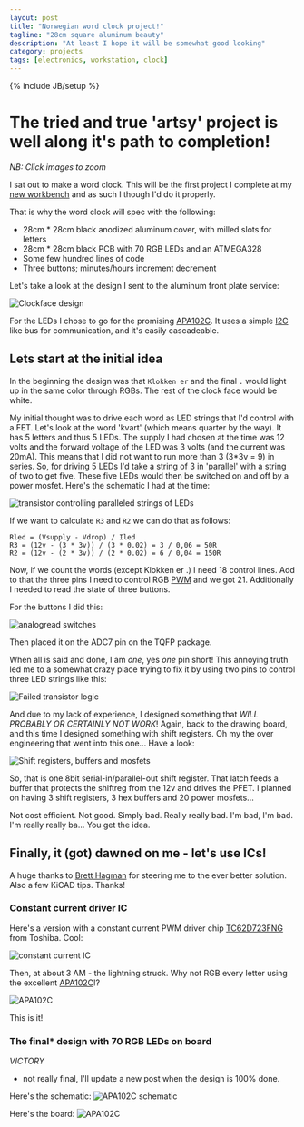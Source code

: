 ```yaml
---
layout: post
title: "Norwegian word clock project!"
tagline: "28cm square aluminum beauty"
description: "At least I hope it will be somewhat good looking"
category: projects
tags: [electronics, workstation, clock]
---
```

{% include JB/setup %}

# The tried and true 'artsy' project is well along it's path to completion!

*NB: Click images to zoom*

I sat out to make a word clock. This will be the first project I complete at my [new workbench](http://alexanderbrevig.github.io/projects/2015/08/18/Workbench-project-complete/) and as such I though I'd do it properly.

That is why the word clock will spec with the following:

* 28cm * 28cm black anodized aluminum cover, with milled slots for letters
* 28cm * 28cm black PCB with 70 RGB LEDs and an ATMEGA328
* Some few hundred lines of code
* Three buttons; minutes/hours increment decrement


Let's take a look at the design I sent to the aluminum front plate service:

![Clockface design](/assets/images/wordclock/clockface.jpg)

For the LEDs I chose to go for the promising [APA102C](http://www.adafruit.com/datasheets/APA102.pdf). It uses a simple [I2C](https://en.wikipedia.org/wiki/I%C2%B2C) like bus for communication, and it's easily cascadeable.

## Lets start at the initial idea

In the beginning the design was that `Klokken er` and the final `.` would light up in the same color through RGBs. The rest of the clock face would be white.

My initial thought was to drive each word as LED strings that I'd control with a FET.
Let's look at the word 'kvart' (which means quarter by the way). It has 5 letters and thus 5 LEDs.
The supply I had chosen at the time was 12 volts and the forward voltage of the LED was 3 volts (and the current was 20mA).
This means that I did not want to run more than 3 (3*3v = 9) in series. So, for driving 5 LEDs I'd take a string of 3 in 'parallel' with a string of two to get five. These five LEDs would then be switched on and off by a power mosfet. Here's the schematic I had at the time:

![transistor controlling paralleled strings of LEDs](/assets/images/wordclock/transistor_parallel_strings.png)

If we want to calculate `R3` and `R2` we can do that as follows:

    Rled = (Vsupply - Vdrop) / Iled
    R3 = (12v - (3 * 3v)) / (3 * 0.02) = 3 / 0,06 = 50R
    R2 = (12v - (2 * 3v)) / (2 * 0.02) = 6 / 0,04 = 150R

Now, if we count the words (except Klokken er .) I need 18 control lines. Add to that the three pins I need to control RGB [PWM](https://en.wikipedia.org/wiki/Pulse-width_modulation) and we got 21. Additionally I needed to read the state of three buttons.

For the buttons I did this:

![analogread switches](/assets/images/wordclock/analogswitch.png)

Then placed it on the ADC7 pin on the TQFP package.

When all is said and done, I am _one_, yes *one* pin short! This annoying truth led me to a somewhat crazy place trying to fix it by using two pins to control three LED strings like this:

![Failed transistor logic](/assets/images/wordclock/transistor_logic.png)

And due to my lack of experience, I designed something that *WILL PROBABLY OR CERTAINLY NOT WORK*!
Again, back to the drawing board, and this time I designed something with shift registers. Oh my the over engineering that went into this one... Have a look:

![Shift registers, buffers and mosfets](/assets/images/wordclock/shift_buff_mosfet.png)

So, that is one 8bit serial-in/parallel-out shift register. That latch feeds a buffer that protects the shiftreg from the 12v and drives the PFET.
I planned on having 3 shift registers, 3 hex buffers and 20 power mosfets...

Not cost efficient. Not good.
Simply bad.
Really really bad.
I'm bad, I'm bad.
I'm really really ba... You get the idea.

## Finally, it (got) dawned on me - let's use ICs!

A huge thanks to [Brett Hagman](http://www.loftypremises.com/) for steering me to the ever better solution. Also a few KiCAD tips. Thanks!

### Constant current driver IC

Here's a version with a constant current PWM driver chip [TC62D723FNG](http://www.mouser.com/ds/2/408/Toshiba_TC62D723FNG_datasheet-340777.pdf) from Toshiba. Cool:

![constant current IC](/assets/images/wordclock/constantcurrentdriver.png)

Then, at about 3 AM - the lightning struck. Why not RGB every letter using the excellent [APA102C](http://www.adafruit.com/datasheets/APA102.pdf)!?

![APA102C](/assets/images/wordclock/apa102c.jpg)

This is it!

### The final* design with 70 RGB LEDs on board

*VICTORY*

* not really final, I'll update a new post when the design is 100% done.

Here's the schematic:
![APA102C schematic](/assets/images/wordclock/apa102c_board.png)

Here's the board:
![APA102C ](/assets/images/wordclock/apa102c_schem.png)


<script>
$(function(){
  $("img").css("width", "50%").click(function(img){
    var width = $(this).css("width");
    if (parseInt(width) < 400){
      $(this).css("width", "100%");
    } else {
      $(this).css("width", "50%");
    }
  });
});
</script>
